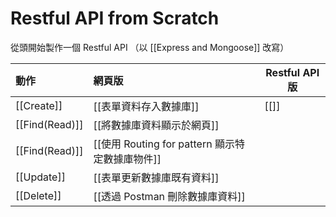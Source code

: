 # Restful API from Scratch
從頭開始製作一個 Restful API （以 [[Express and Mongoose]] 改寫）


| 動作           | 網頁版                     | Restful API 版 |
|:-------------- |:-------------------------- | -------------- |
| [[Create]]     | [[表單資料存入數據庫]]     | [[]]           |
| [[Find(Read)]] | [[將數據庫資料顯示於網頁]] |                |
| [[Find(Read)]] |          [[使用 Routing for pattern 顯示特定數據庫物件]]              |     
| [[Update]]     |             [[表單更新數據庫既有資料]]               |                |
| [[Delete]]     |             [[透過 Postman 刪除數據庫資料]]               |                |